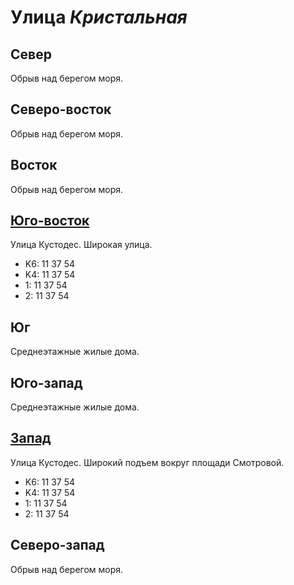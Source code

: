 # Улица *Кристальная*

## Север

Обрыв над берегом моря.

## Северо-восток

Обрыв над берегом моря.

## Восток

Обрыв над берегом моря.

## [Юго-восток](./10615050.md)

Улица Кустодес.
Широкая улица.

* K6:   11  37  54
* K4:   11  37  54
* 1:    11  37  54
* 2:    11  37  54

## Юг

Среднеэтажные жилые дома.

## Юго-запад

Среднеэтажные жилые дома.

## [Запад](./10600045.md)

Улица Кустодес.
Широкий подъем вокруг площади Смотровой.

* K6:   11  37  54
* K4:   11  37  54
* 1:    11  37  54
* 2:    11  37  54

## Северо-запад

Обрыв над берегом моря.
